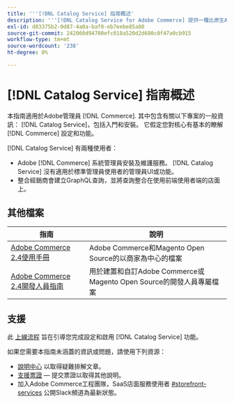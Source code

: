 ```yaml
---
title: '''[!DNL Catalog Service] 指南概述'
description: '''[!DNL Catalog Service for Adobe Commerce] 提供一種比原生Adobe Commerce GraphQL查詢更快擷取產品顯示頁面和產品清單頁面內容的方式。'
exl-id: d83375b2-0d87-4a0a-baf8-eb7eebe85a80
source-git-commit: 242060d94700efc018a520d2d680c0f47a0cb915
workflow-type: tm+mt
source-wordcount: '238'
ht-degree: 0%

---
```


# [!DNL Catalog Service] 指南概述

本指南適用於Adobe管理員 [!DNL Commerce]. 其中包含有關以下專案的一般資訊： [!DNL Catalog Service]，包括入門和安裝。 它假定您對核心有基本的瞭解 [!DNL Commerce] 設定和功能。

[!DNL Catalog Service] 有兩種使用者：

* Adobe [!DNL Commerce] 系統管理員安裝及維護服務。 [!DNL Catalog Service] 沒有適用於標準管理員使用者的管理員UI或功能。
* 整合經銷商會建立GraphQL查詢，並將查詢整合在使用前端使用者端的店面上。

## 其他檔案

| 指南 | 說明 |
|------ | ----------- |
| [Adobe Commerce 2.4使用手冊](https://experienceleague.adobe.com/docs/commerce.html) | Adobe Commerce和Magento Open Source的以商家為中心的檔案 |
| [Adobe Commerce 2.4開發人員指南](https://developer.adobe.com/commerce/docs) | 用於建置和自訂Adobe Commerce或Magento Open Source的開發人員專屬檔案 |

## 支援

此 [上線流程](https://experienceleague.adobe.com/docs/commerce-merchant-services/catalog-service/installation.html) 旨在引導您完成設定和啟用 [!DNL Catalog Service] 功能。

如果您需要本指南未涵蓋的資訊或問題，請使用下列資源：

* [說明中心](https://experienceleague.adobe.com/docs/commerce-knowledge-base/kb/overview.html) 以取得疑難排解文章。
* [支援票證](https://experienceleague.adobe.com/docs/commerce-knowledge-base/kb/help-center-guide/magento-help-center-user-guide.html#submit-ticket)  — 提交票證以取得其他說明。
* 加入Adobe Commerce工程團隊，SaaS店面服務使用者 [#storefront-services](https://magentocommeng.slack.com/archives/C03HVPG8RS4) 公開Slack頻道為最新狀態。

